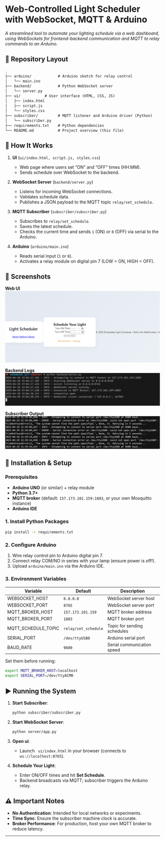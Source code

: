 # Web-Controlled Light Scheduler with WebSocket, MQTT & Arduino

_A streamlined tool to automate your lighting schedule via a web dashboard, using WebSockets for frontend-backend communication and MQTT to relay commands to an Arduino._

## 📁 Repository Layout
```
.
├── arduino/            # Arduino sketch for relay control
│   └── main.ino
├── backend/            # Python WebSocket server
│   └── server.py
├── ui/           # User interface (HTML, CSS, JS)
│   ├── index.html
│   ├── script.js
│   └── styles.css
├── subscriber/         # MQTT listener and Arduino driver (Python)
│   └── subscriber.py
├── requirements.txt    # Python dependencies
└── README.md           # Project overview (this file)
```

## 🔧 How It Works
1. **UI** (`ui/index.html, script.js, styles.css`)
   - Web page where users set “ON” and “OFF” times (HH:MM).
   - Sends schedule over WebSocket to the backend.

2. **WebSocket Server** (`backend/server.py`)
   - Listens for incoming WebSocket connections.
   - Validates schedule data.
   - Publishes a JSON payload to the MQTT topic `relay/set_schedule`.

3. **MQTT Subscriber** (`subscriber/subscriber.py`)
   - Subscribes to `relay/set_schedule`.
   - Saves the latest schedule.
   - Checks the current time and sends `1` (ON) or `0` (OFF) via serial to the Arduino.

4. **Arduino** (`arduino/main.ino`)
   - Reads serial input (`1` or `0`).
   - Activates a relay module on digital pin 7 (LOW = ON, HIGH = OFF).

## 📸 Screenshots
**Web UI**
![Scheduler Interface](./images/ui.png)

**Backend Logs**
![Server Log](./images/backend.png)

**Subscriber Output**
![Subscriber Log](./images/subscriber.png)

## 🚀 Installation & Setup

### Prerequisites
- **Arduino UNO** (or similar) + relay module
- **Python 3.7+**
- **MQTT broker** (default: `157.173.101.159:1883`, or your own Mosquitto instance)
- **Arduino IDE**

### 1. Install Python Packages
```bash
pip install -r requirements.txt
```

### 2. Configure Arduino
1. Wire relay control pin to Arduino digital pin 7.
2. Connect relay COM/NO in series with your lamp (ensure power is off!).
3. Upload `arduino/main.ino` via the Arduino IDE.

### 3. Environment Variables
| Variable               | Default                | Description                     |
|------------------------|------------------------|---------------------------------|
| WEBSOCKET_HOST         | `0.0.0.0`              | WebSocket server host           |
| WEBSOCKET_PORT         | `8765`                 | WebSocket server port           |
| MQTT_BROKER_HOST       | `157.173.101.159`      | MQTT broker address             |
| MQTT_BROKER_PORT       | `1883`                 | MQTT broker port                |
| MQTT_SCHEDULE_TOPIC    | `relay/set_schedule`   | Topic for sending schedules     |
| SERIAL_PORT            | `/dev/ttyUSB0`         | Arduino serial port             |
| BAUD_RATE              | `9600`                 | Serial communication speed      |

Set them before running:
```bash
export MQTT_BROKER_HOST=localhost
export SERIAL_PORT=/dev/ttyACM0
```

## ▶️ Running the System

1. **Start Subscriber**:
   ```bash
   python subscriber/subscriber.py
   ```

2. **Start WebSocket Server**:
   ```bash
   python server/app.py
   ```

3. **Open ui**:
   - Launch ` ui/index.html` in your browser (connects to `ws://localhost:8765`).

4. **Schedule Your Light**:
   - Enter ON/OFF times and hit **Set Schedule**.
   - Backend broadcasts via MQTT; subscriber triggers the Arduino relay.

## ⚠️ Important Notes
- **No Authentication**: Intended for local networks or experiments.
- **Time Sync**: Ensure the subscriber machine clock is accurate.
- **Broker Performance**: For production, host your own MQTT broker to reduce latency.

---
